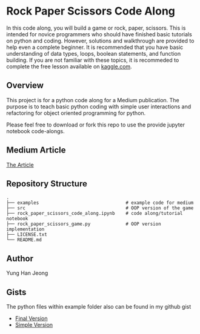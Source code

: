 # Rock Paper Scissors Code Along
In this code along, you will build a game or rock, paper, scissors. This is intended for novice programmers who should have finished basic tutorials on python and coding. However, solutions and walkthrough are provided to help even a complete beginner. It is recommended that you have basic understanding of data types, loops, boolean statements, and function building. If you are not familiar with these topics, it is recommeded to complete the free lesson available on [kaggle.com](https://www.kaggle.com/learn/python).

## Overview
This project is for a python code along for a Medium publication. The purpose is to teach basic python coding with simple user interactions and refactoring for object oriented programming for python.

Please feel free to download or fork this repo to use the provide jupyter notebook code-alongs. 

## Medium Article
[The Article]()

## Repository Structure
    .
    ├── examples                                # example code for medium
    ├── src                                     # OOP version of the game
    ├── rock_paper_scissors_code_along.ipynb    # code along/tutorial notebook
    ├── rock_paper_scissors_game.py             # OOP version implementation
    ├── LICENSE.txt                             
    └── README.md

## Author
Yung Han Jeong

## Gists

The python files within example folder also can be found in my github gist
- [Final Version](https://gist.github.com/yunghanjeong/88664cf3196dfa19df84013a806df8e6)
- [Simple Version](https://gist.github.com/yunghanjeong/06500e08609a54ec585089d7e8fb5e54)